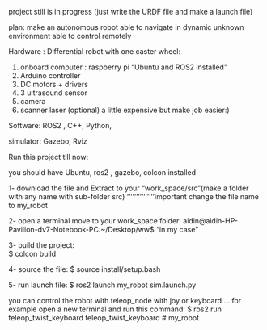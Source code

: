 project still is in progress (just write the URDF file and make a launch file)

plan: make an autonomous robot able to navigate in dynamic unknown environment able to control remotely

Hardware : 
	Differential robot with one caster wheel:
1. onboard computer : raspberry pi “Ubuntu and ROS2 installed”
2. Arduino controller
3. DC motors + drivers
4. 3 ultrasound sensor
5. camera
6. scanner laser (optional) a little expensive but make job easier:)

Software: 
ROS2 ,  C++, Python,  

simulator:
Gazebo, Rviz

Run this project till now:

you should have Ubuntu, ros2 , gazebo, colcon installed

1- download the file and Extract to your “work_space/src”(make a folder with any name with sub-folder src) 
‘’’’’’’’’’’’’’’important change the file name to my_robot

2- open a terminal move to your work_space folder: 
aidin@aidin-HP-Pavilion-dv7-Notebook-PC:~/Desktop/ww$    “in my case”

3- build the project:  
$ colcon build

4- source the file:
$ source install/setup.bash

5- run launch file:
$ ros2 launch my_robot sim.launch.py

you can control the robot with teleop_node with joy or keyboard …
for example open a new terminal and run this command:
$ ros2 run teleop_twist_keyboard teleop_twist_keyboard # my_robot


